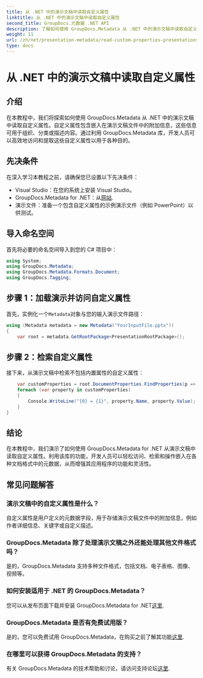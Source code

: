 ```yaml
---
title: 从 .NET 中的演示文稿中读取自定义属性
linktitle: 从 .NET 中的演示文稿中读取自定义属性
second_title: GroupDocs.元数据 .NET API
description: 了解如何使用 GroupDocs.Metadata 从 .NET 中的演示文稿中读取自定义属性。高效地访问和检索元数据。
weight: 11
url: /zh/net/presentation-metadata/read-custom-properties-presentations/
type: docs
---
```

# 从 .NET 中的演示文稿中读取自定义属性

## 介绍
在本教程中，我们将探索如何使用 GroupDocs.Metadata 从 .NET 中的演示文稿中读取自定义属性。自定义属性包含嵌入在演示文稿文件中的附加信息，这些信息可用于组织、分类或描述内容。通过利用 GroupDocs.Metadata 库，开发人员可以高效地访问和提取这些自定义属性以用于各种目的。
## 先决条件
在深入学习本教程之前，请确保您已设置以下先决条件：
- Visual Studio：在您的系统上安装 Visual Studio。
-  GroupDocs.Metadata for .NET：从[网站](https://releases.groupdocs.com/metadata/net/).
- 演示文件：准备一个包含自定义属性的示例演示文件（例如 PowerPoint）以供测试。

## 导入命名空间
首先将必要的命名空间导入到您的 C# 项目中：
```csharp
using System;
using GroupDocs.Metadata;
using GroupDocs.Metadata.Formats.Document;
using GroupDocs.Tagging;
```
## 步骤 1：加载演示并访问自定义属性
首先，实例化一个`Metadata`对象与您的输入演示文件路径：
```csharp
using (Metadata metadata = new Metadata("YourInputFile.pptx"))
{
    var root = metadata.GetRootPackage<PresentationRootPackage>();
```
## 步骤 2：检索自定义属性
接下来，从演示文稿中检索不包括内置属性的自定义属性：
```csharp
    var customProperties = root.DocumentProperties.FindProperties(p => !p.Tags.Contains(Tags.Document.BuiltIn));
    foreach (var property in customProperties)
    {
        Console.WriteLine("{0} = {1}", property.Name, property.Value);
    }
}
```

## 结论
在本教程中，我们演示了如何使用 GroupDocs.Metadata for .NET 从演示文稿中读取自定义属性。利用该库的功能，开发人员可以轻松访问、检索和操作嵌入在各种文档格式中的元数据，从而增强其应用程序的功能和灵活性。

## 常见问题解答
### 演示文稿中的自定义属性是什么？
自定义属性是用户定义的元数据字段，用于存储演示文稿文件中的附加信息，例如作者详细信息、关键字或自定义描述。
### GroupDocs.Metadata 除了处理演示文稿之外还能处理其他文件格式吗？
是的，GroupDocs.Metadata 支持多种文件格式，包括文档、电子表格、图像、视频等。
### 如何安装适用于 .NET 的 GroupDocs.Metadata？
您可以从发布页面下载并安装 GroupDocs.Metadata for .NET[这里](https://releases.groupdocs.com/metadata/net/).
### GroupDocs.Metadata 是否有免费试用版？
是的，您可以免费试用 GroupDocs.Metadata，在购买之前了解其功能[这里](https://releases.groupdocs.com/).
### 在哪里可以获得 GroupDocs.Metadata 的支持？
有关 GroupDocs.Metadata 的技术帮助和讨论，请访问支持论坛[这里](https://forum.groupdocs.com/c/metadata/14).